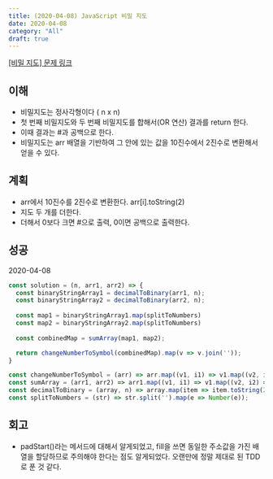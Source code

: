 ```yaml
---
title: (2020-04-08) JavaScript 비밀 지도
date: 2020-04-08
category: "All"
draft: true
---
```


[[비밀 지도] 문제 링크](https://programmers.co.kr/learn/courses/30/lessons/17681)

## 이해

- 비밀지도는 정사각형이다 ( n x n)
- 첫 번째 비밀지도와 두 번째 비밀지도를 합해서(OR 연산) 결과를 return 한다.
- 이때 결과는 #과 공백으로 한다.
- 비밀지도는 arr 배열을 기반하여 그 안에 있는 값을 10진수에서 2진수로 변환해서 얻을 수 있다.

## 계획

- arr에서 10진수를 2진수로 변환한다. arr[i].toString(2)
- 지도 두 개를 더한다.
- 더해서 0보다 크면 #으로 출력, 0이면 공백으로 출력한다.

## 성공

2020-04-08

```javascript
const solution = (n, arr1, arr2) => {
  const binaryStringArray1 = decimalToBinary(arr1, n);
  const binaryStringArray2 = decimalToBinary(arr2, n);
  
  const map1 = binaryStringArray1.map(splitToNumbers)
  const map2 = binaryStringArray2.map(splitToNumbers)
  
  const combinedMap = sumArray(map1, map2);

  return changeNumberToSymbol(combinedMap).map(v => v.join(''));
}

const changeNumberToSymbol = (arr) => arr.map((v1, i1) => v1.map((v2, i2) => (v2 === 0) ? ' ' : '#'));
const sumArray = (arr1, arr2) => arr1.map((v1, i1) => v1.map((v2, i2) => v2 + arr2[i1][i2]));
const decimalToBinary = (array, n) => array.map(item => item.toString(2).padStart(n, '0'));
const splitToNumbers = (str) => str.split('').map(e => Number(e));
```

## 회고

- padStart()라는 메서드에 대해서 알게되었고, fill을 쓰면 동일한 주소값을 가진 배열을 할당하므로 주의해야 한다는 점도 알게되었다. 오랜만에 정말 제대로 된 TDD로 푼 것 같다.

